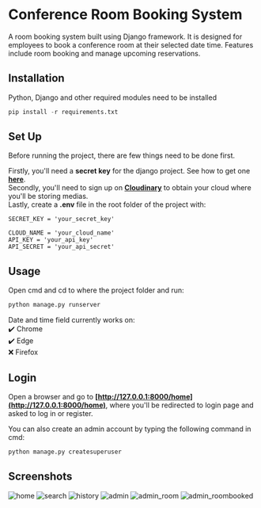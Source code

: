 # Conference Room Booking System

A room booking system built using Django framework. It is designed for employees to book a conference room at their selected date time. Features include room booking and manage upcoming reservations.

## Installation

Python, Django and other required modules need to be installed
```python
pip install -r requirements.txt
```

## Set Up

Before running the project, there are few things need to be done first.

Firstly, you'll need a **secret key** for the django project. See how to get one **[here](https://stackoverflow.com/questions/4664724/distributing-django-projects-with-unique-secret-keys)**.\
Secondly, you'll need to sign up on **[Cloudinary](https://cloudinary.com/)** to obtain your cloud where you'll be storing medias.\
Lastly, create a **.env** file in the root folder of the project with:
```
SECRET_KEY = 'your_secret_key'

CLOUD_NAME = 'your_cloud_name'
API_KEY = 'your_api_key'
API_SECRET = 'your_api_secret'
```

## Usage

Open cmd and cd to where the project folder and run:
```python
python manage.py runserver
```

Date and time field currently works on:\
:heavy_check_mark: Chrome\
:heavy_check_mark: Edge\
:x: Firefox

## Login

Open a browser and go to **[http://127.0.0.1:8000/home](http://127.0.0.1:8000/home)**, where you'll be redirected to login page and asked to log in or register.

You can also create an admin account by typing the following command in cmd:
```python
python manage.py createsuperuser
```

## Screenshots

![home](https://res.cloudinary.com/dys4hxaoi/image/upload/v1657538702/github_readme_img/home_jxkhwv.png)
![search](https://res.cloudinary.com/dys4hxaoi/image/upload/v1657538704/github_readme_img/search_ao1p00.png)
![history](https://res.cloudinary.com/dys4hxaoi/image/upload/v1657538702/github_readme_img/history_cub6aa.png)
![admin](https://res.cloudinary.com/dys4hxaoi/image/upload/v1657538702/github_readme_img/admin_ciocmh.png)
![admin_room](https://res.cloudinary.com/dys4hxaoi/image/upload/v1657538702/github_readme_img/admin_room_qvte6n.png)
![admin_roombooked](https://res.cloudinary.com/dys4hxaoi/image/upload/v1657538702/github_readme_img/admin_roombooked_dkyzfu.png)


